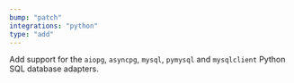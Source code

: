 ```yaml
---
bump: "patch"
integrations: "python"
type: "add"
---
```


Add support for the `aiopg`, `asyncpg`, `mysql`, `pymysql` and `mysqlclient` Python SQL database adapters.

